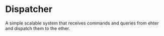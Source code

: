 # Dispatcher
A simple scalable system that receives commands and queries from ehter and dispatch them to the ether.
